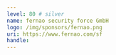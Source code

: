 ```yaml
---
level: 80 # silver
name: fernao security force GmbH
logo: /img/sponsors/fernao.png
uri: https://www.fernao.com/sf
handle: 
---
```

